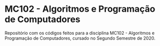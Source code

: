# MC102 - Algoritmos e Programação de Computadores
Repositório com os códigos feitos para a disciplina MC102 - Algoritmos e Programação de Computadores, cursado no Segundo Semestre de 2020.
